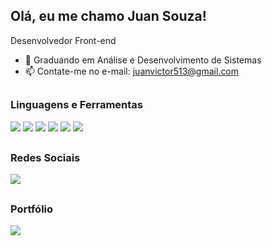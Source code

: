 ## Olá, eu me chamo Juan Souza!
Desenvolvedor Front-end

- 🔭 Graduando em Análise e Desenvolvimento de Sistemas
- 📫 Contate-me no e-mail: juanvictor513@gmail.com
##
<div>

### Linguagens e Ferramentas
  
  <img src="https://img.shields.io/badge/HTML5-E34F26?style=for-the-badge&logo=html5&logoColor=white">
  <img src="https://img.shields.io/badge/CSS3-1572B6?style=for-the-badge&logo=css3&logoColor=white">
  <img src="https://img.shields.io/badge/JavaScript-323330?style=for-the-badge&logo=javascript&logoColor=F7DF1E">
  <img src="https://img.shields.io/badge/react-%2320232a.svg?style=for-the-badge&logo=react&logoColor=%2361DAFB">
  <img src="https://img.shields.io/badge/GIT-E44C30?style=for-the-badge&logo=git&logoColor=white">
  <img src="https://img.shields.io/badge/GitHub-100000?style=for-the-badge&logo=github&logoColor=white">
  
</div>

##
<div>
  
### Redes Sociais
  
  <a href="https://www.linkedin.com/in/juan-souza-101472263/"><img src="https://img.shields.io/badge/LinkedIn-0077B5?style=for-the-badge&logo=linkedin&logoColor=white"></a>
  
</div>

##
<div>
  
### Portfólio

  <a href="https://portfolio-juan-souza.vercel.app/"><img src="https://img.shields.io/badge/Portfolio-255E63?style=for-the-badge&logo=About.me&logoColor=white"></a>
  
</div>
